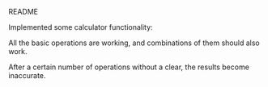 README

Implemented some calculator functionality:

All the basic operations are working, and combinations of them should also work.

After a certain number of operations without a clear, the results become inaccurate.